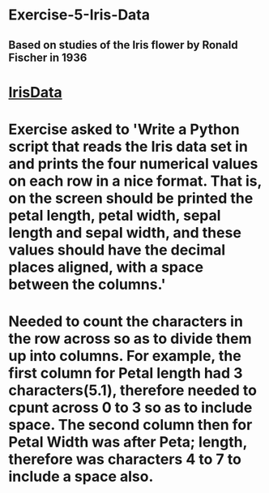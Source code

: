 # Exercise-5-Iris-Data

## Based on studies of the Iris flower by Ronald Fischer in 1936
# [IrisData](https://en.wikipedia.org/wiki/Iris_flower_data_set)

# Exercise asked to 'Write a Python script that reads the Iris data set in and prints the four numerical values on each row in a nice format. That is, on the screen should be printed the petal length, petal width, sepal length and sepal width, and these values should have the decimal places aligned, with a space between the columns.'


# Needed to count the characters in the row across so as to divide them up into columns. For example, the first column for Petal length had 3 characters(5.1), therefore needed to cpunt across 0 to 3 so as to include space. The second column then for Petal Width was after Peta; length, therefore was characters 4 to 7 to include a space also.
